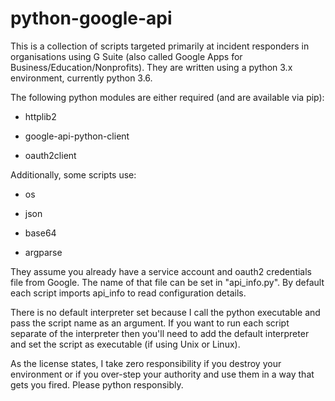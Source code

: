 # python-google-api

This is a collection of scripts targeted primarily at incident responders in organisations using G Suite (also called Google Apps for Business/Education/Nonprofits).  They are written using a python 3.x environment, currently python 3.6.

The following python modules are either required (and are available via pip):

 - httplib2

 - google-api-python-client

 - oauth2client


Additionally, some scripts use:

 - os

 - json

 - base64

 - argparse


They assume you already have a service account and oauth2 credentials file from Google.  The name of that file can be set in "api_info.py".  By default each script imports api_info to read configuration details.

There is no default interpreter set because I call the python executable and pass the script name as an argument.  If you want to run each script separate of the interpreter then you'll need to add the default interpreter and set the script as executable (if using Unix or Linux).

As the license states, I take zero responsibility if you destroy your environment or if you over-step your authority and use them in a way that gets you fired.  Please python responsibly.
